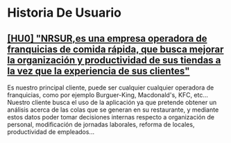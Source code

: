 # Historia De Usuario


## [[HU0] "NRSUR,es una empresa operadora de franquicias de comida rápida, que busca mejorar la organización y productividad de sus tiendas a la vez que la experiencia de sus clientes"](https://github.com/alvarogaro/AGR-MVS/issues/3)

Es nuestro principal cliente, puede ser cualquier cualquier operadora de franquicias, como por ejemplo Burguer-King, Macdonald's, KFC, etc... Nuestro cliente busca el uso de la aplicación ya que pretende obtener un análisis acerca de las colas que se generan en su restaurante, y mediante estos datos poder tomar decisiones internas respecto a organización de personal, modificación de jornadas laborales, reforma de locales, productividad de empleados...


